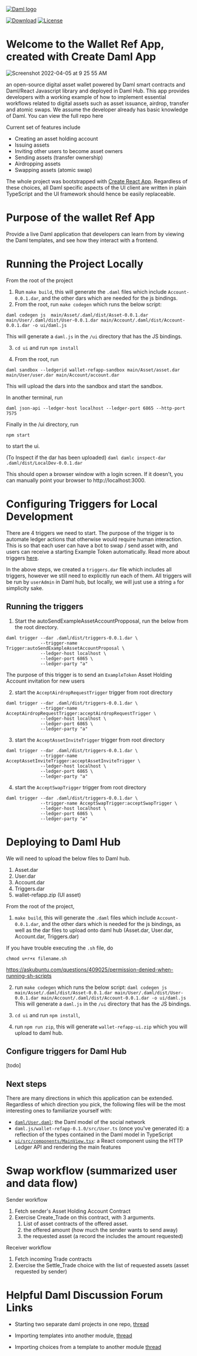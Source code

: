 [![Daml logo](https://docs.daml.com/_static/images/DAML_Logo_Blue.svg)](https://www.daml.com)

[![Download](https://img.shields.io/github/release/digital-asset/daml.svg?label=Download)](https://docs.daml.com/getting-started/installation.html)
[![License](https://img.shields.io/badge/License-Apache%202.0-blue.svg)](https://github.com/digital-asset/daml/blob/main/LICENSE)

# Welcome to the Wallet Ref App, created with Create Daml App

![Screenshot 2022-04-05 at 9 25 55 AM](https://user-images.githubusercontent.com/97971317/161801302-4baba014-bbe6-4b2a-a0a5-90c3cfdeb7c5.png)

an open-source digital asset wallet powered by Daml smart contracts and Daml/React Javascript library and deployed in Daml Hub. This app provides developers with a working example of how to implement essential workflows related to digital assets such as asset issuance, airdrop, transfer and atomic swaps. We assume the developer already has basic knowledge of Daml. You can view the full repo here

Current set of features include 
- Creating an asset holding account
- Issuing assets
- Inviting other users to become asset owners
- Sending assets (transfer ownership)
- Airdropping assets
- Swapping assets (atomic swap)


The whole project was bootstrapped with
[Create React App](https://github.com/facebook/create-react-app).
Regardless of these choices, all Daml specific aspects of the UI client are
written in plain TypeScript and the UI framework should hence be easily
replaceable.

# Purpose of the wallet Ref App
Provide a live Daml application that developers can learn from by viewing the Daml templates, and see how they interact with a frontend. 

# Running the Project Locally
From the root of the project
1. Run `make build`, this will generate the `.daml` files which include `Account-0.0.1.dar`, and the other dars which are needed for the js bindings.
2. From the root, run `make codegen` which runs the below script:

`daml codegen js  main/Asset/.daml/dist/Asset-0.0.1.dar main/User/.daml/dist/User-0.0.1.dar main/Account/.daml/dist/Account-0.0.1.dar -o ui/daml.js`

This will generate a `daml.js` in the `/ui` directory that has the JS bindings. 

3. `cd ui` and run `npm install`

4. From the root, run 
```
daml sandbox --ledgerid wallet-refapp-sandbox main/Asset/asset.dar main/User/user.dar main/Account/account.dar
```
This will upload the dars into the sandbox and start the sandbox. 

In another terminal, run 
```
daml json-api --ledger-host localhost --ledger-port 6865 --http-port 7575
```

Finally in the /ui directory, run 

`npm start` 

to start the ui.

(To Inspect if the dar has been uploaded)
`daml damlc inspect-dar .daml/dist/LocalDev-0.0.1.dar`

This should open a browser window with a login screen.
If it doesn't, you can manually point your browser to http://localhost:3000.

# Configuring Triggers for Local Development
There are 4 triggers we need to start. The purpose of the trigger is to automate ledger actions that otherwise would require human interaction. This is so that each user can have a bot to swap / send asset with, and users can receive a starting Example Token automatically. Read more about triggers [here](https://docs.daml.com/triggers/index.html).

In the above steps, we created a `triggers.dar` file which includes all triggers, however we still need to explicitly run each of them. 
All triggers will be run by `userAdmin` in Daml hub, but locally, we will just use a string `a` for simplicity sake.



## Running the triggers

1. Start the autoSendExampleAssetAccountPropposal, run the below from the root directory.
```
daml trigger --dar .daml/dist/triggers-0.0.1.dar \
             --trigger-name Trigger:autoSendExampleAssetAccountProposal \
             --ledger-host localhost \
             --ledger-port 6865 \
             --ledger-party "a"

```
The purpose of this trigger is to send an `ExampleToken` Asset Holding Account invitation for new users

2. start the `AcceptAirdropRequestTrigger` trigger from root directory
```
daml trigger --dar .daml/dist/triggers-0.0.1.dar \
             --trigger-name AcceptAirdropRequestTrigger:acceptAirdropRequestTrigger \
             --ledger-host localhost \
             --ledger-port 6865 \
             --ledger-party "a"

```
3. start the `AcceptAssetInviteTrigger` trigger from root directory
```
daml trigger --dar .daml/dist/triggers-0.0.1.dar \
             --trigger-name AcceptAssetInviteTrigger:acceptAssetInviteTrigger \
             --ledger-host localhost \
             --ledger-port 6865 \
             --ledger-party "a"

```
4. start the `AcceptSwapTrigger` trigger from root directory
```
daml trigger --dar .daml/dist/triggers-0.0.1.dar \
             --trigger-name AcceptSwapTrigger:acceptSwapTrigger \
             --ledger-host localhost \
             --ledger-port 6865 \
             --ledger-party "a"

```
# Deploying to Daml Hub

We will need to upload the below files to Daml hub.

1. Asset.dar
2. User.dar
3. Account.dar
4. Triggers.dar
5. wallet-refapp.zip (UI asset)

From the root of the project, 
1. `make build`, this will generate the `.daml` files which include `Account-0.0.1.dar`, and the other dars which is needed for the js bindings, as well as the dar files to upload onto daml hub (Asset.dar, User.dar, Account.dar, Triggers.dar)

If you have trouble executing the `.sh` file, do

```
chmod u+r+x filename.sh
```
https://askubuntu.com/questions/409025/permission-denied-when-running-sh-scripts

2. run `make codegen` which runs the below script:
`daml codegen js  main/Asset/.daml/dist/Asset-0.0.1.dar main/User/.daml/dist/User-0.0.1.dar main/Account/.daml/dist/Account-0.0.1.dar -o ui/daml.js`
This will generate a `daml.js` in the `/ui` directory that has the JS bindings. 

3. `cd ui` and run `npm install`, 
4. run `npm run zip`, this will generate `wallet-refapp-ui.zip` which you will upload to daml hub. 

## Configure triggers for Daml Hub
[todo]
## Next steps

There are many directions in which this application can be extended.
Regardless of which direction you pick, the following files will be the most
interesting ones to familiarize yourself with:

- [`daml/User.daml`](daml/User.daml): the Daml model of the social network
- `daml.js/wallet-refapp-0.1.0/src/User.ts` (once you've generated it):
  a reflection of the types contained in the Daml model in TypeScript
- [`ui/src/components/MainView.tsx`](ui/src/components/MainView.tsx):
  a React component using the HTTP Ledger API and rendering the main features



# Swap workflow (summarized user and data flow)
Sender workflow
1. Fetch sender's Asset Holding Account Contract
2. Exercise Create_Trade on this contract, with 3 arguments. 
   1) List of asset contracts of the offered asset. 
   2) the offered amount (how much the sender wants to send away)
   3) the requested asset (a record the includes the amount requested)

 Receiver workflow
 1. Fetch incoming Trade contracts
 2. Exercise the Settle_Trade choice with the list of requested assets (asset requested by sender)



# Helpful Daml Discussion Forum Links
- Starting two separate daml projects in one repo, [thread](https://discuss.daml.com/t/visual-studio-code-could-not-find-module-daml-script-when-multiple-daml-projects-open/4142)

- Importing templates into another module, [thread](https://discuss.daml.com/t/importing-templates-into-new-modules/1310)
- Importing choices from a template to another module [thread](https://discuss.daml.com/t/is-it-possible-to-import-a-specific-template-from-a-module/222)



